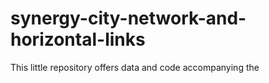 # synergy-city-network-and-horizontal-links
This little repository offers data and code accompanying the
